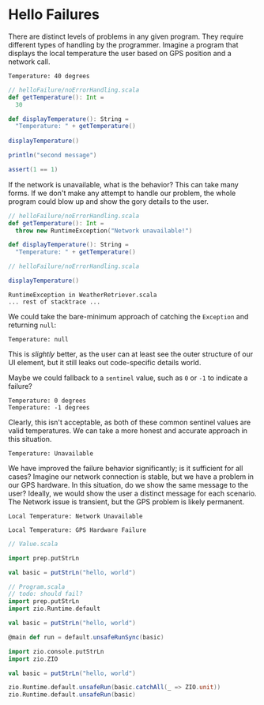 # Hello Failures

There are distinct levels of problems in any given program. They require different types of handling by the programmer. Imagine a program that displays the local temperature the user based on GPS position and a network call.

```text
Temperature: 40 degrees
```

```scala mdoc
// helloFailure/noErrorHandling.scala
def getTemperature(): Int =
  30

def displayTemperature(): String =
  "Temperature: " + getTemperature()
  
displayTemperature()

println("second message")

assert(1 == 1)
```

If the network is unavailable, what is the behavior? This can take many forms. If we don't make any attempt to handle our problem, the whole program could blow up and show the gory details to the user.

```scala mdoc:reset
// helloFailure/noErrorHandling.scala
def getTemperature(): Int =
  throw new RuntimeException("Network unavailable!")

def displayTemperature(): String =
  "Temperature: " + getTemperature()
```

```scala mdoc:crash:width=47
// helloFailure/noErrorHandling.scala

displayTemperature()
```


```text
RuntimeException in WeatherRetriever.scala
... rest of stacktrace ...
```

We could take the bare-minimum approach of catching the `Exception` and returning `null`:

```text
Temperature: null
```

This is *slightly* better, as the user can at least see the outer structure of our UI element, but it still leaks out code-specific details world.

Maybe we could fallback to a `sentinel` value, such as `0` or `-1` to indicate a failure?

```text
Temperature: 0 degrees
Temperature: -1 degrees
```

Clearly, this isn't acceptable, as both of these common sentinel values are valid temperatures.
We can take a more honest and accurate approach in this situation.

```text
Temperature: Unavailable
```

We have improved the failure behavior significantly; is it sufficient for all cases?
Imagine our network connection is stable, but we have a problem in our GPS hardware.
In this situation, do we show the same message to the user? Ideally, we would show the user a distinct message for each scenario.
The Network issue is transient, but the GPS problem is likely permanent.

```text
Local Temperature: Network Unavailable
```

```text
Local Temperature: GPS Hardware Failure
```

```scala
// Value.scala

import prep.putStrLn

val basic = putStrLn("hello, world")

```

```scala
// Program.scala
// todo: should fail?
import prep.putStrLn
import zio.Runtime.default

val basic = putStrLn("hello, world")

@main def run = default.unsafeRunSync(basic)
```

```scala mdoc
import zio.console.putStrLn
import zio.ZIO

val basic = putStrLn("hello, world")

zio.Runtime.default.unsafeRun(basic.catchAll(_ => ZIO.unit))
zio.Runtime.default.unsafeRun(basic)
```
